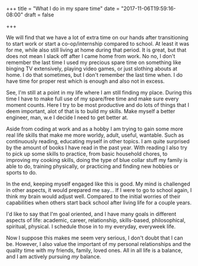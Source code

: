 +++
title = "What I do in my spare time"
date = "2017-11-06T19:59:16-08:00"
draft = false

+++

We will find that we have a lot of extra time on our hands after transitioning to start work or start a co-op/internship compared to school. At least it was for me, while also still living at home during that period. It is great, but that does not mean I slack off after I came home from work. No no, I don't remember the last time I used my precious spare time on something like binging TV extensively, playing video games, or just slothing abouts at home. I do that sometimes, but I don't remember the last time when. I do have time for proper rest  which is enough and also not in excess.

See, I'm still at a point in my life where I am still finding my place. During this time I have to make full use of my spare/free time and make sure every moment counts. Here I try to be most productive and do lots of things that I deem important, alot of that is to build my skills. Make myself a better engineer, man, w.e I decide I need to get better at.

Aside from coding at work and as a hobby I am trying to gain some more real life skills that make me more worldy, adult, useful, wantable. Such as continuously reading, educating myself in other topics. I am quite surprised by the amount of books I have read in the past year. With reading I also try to pick up some skills to practice, from basic household chores, to improving my cooking skills, doing the type of blue collar stuff my family is able to do, training physically, or practicing and finding new hobbies or sports to do.

In the end, keeping myself engaged like this is good. My mind is challenged in other aspects, it would prepared me say... If I were to go to school again, I think my brain would adjust well. Compared to the initial worries of their capabilities when others start back school after living life for a couple years.

I'd like to say that I'm goal oriented, and I have many goals in different aspects of life: academic, career, relationship, skills-based, philosophical, spiritual, physical. I schedule those in to my everyday, everyweek life. 

Now I suppose this makes me seem very serious, I don't doubt that I can be. However, I also value the important of my personal relationships and the quality time with my friends, family, loved ones. All in all life is a balance, and I am actively pursuing *my* balance.  